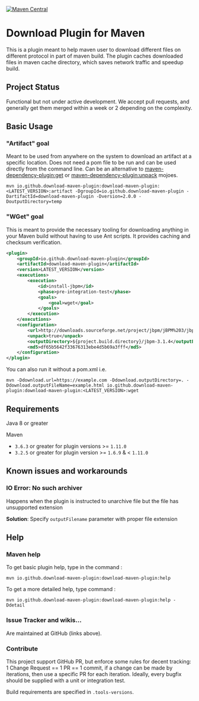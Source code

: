 [![Maven Central](https://maven-badges.herokuapp.com/maven-central/io.github.download-maven-plugin/download-maven-plugin/badge.svg)](https://maven-badges.herokuapp.com/maven-central/io.github.download-maven-plugin/download-maven-plugin)

# Download Plugin for Maven
This is a plugin meant to help maven user to download different files on different protocol in part of maven build.
The plugin caches downloaded files in maven cache directory, which saves network traffic and speedup build.

## Project Status

Functional but not under active development. We accept pull requests, and generally get them merged within a week or 2 depending on the complexity.

## Basic Usage

### "Artifact" goal
Meant to be used from anywhere on the system to download an artifact at a specific location.  Does not need a pom file to be run and can be used directly from the command line.
Can be an alternative to [maven-dependency-plugin:get](http://maven.apache.org/plugins/maven-dependency-plugin/get-mojo.html) or [maven-dependency-plugin:unpack](http://maven.apache.org/plugins/maven-dependency-plugin/unpack-mojo.html) mojoes.


```
mvn io.github.download-maven-plugin:download-maven-plugin:<LATEST_VERSION>:artifact -DgroupId=io.github.download-maven-plugin -DartifactId=download-maven-plugin -Dversion=2.0.0 -DoutputDirectory=temp
```

### "WGet" goal
This is meant to provide the necessary tooling for downloading anything in your Maven build without having to use Ant scripts.
It provides caching and checksum verification.
```xml
<plugin>
	<groupId>io.github.download-maven-plugin</groupId>
	<artifactId>download-maven-plugin</artifactId>
	<version>LATEST_VERSION</version>
	<executions>
		<execution>
			<id>install-jbpm</id>
			<phase>pre-integration-test</phase>
			<goals>
				<goal>wget</goal>
			</goals>
		</execution>
	</executions>
	<configuration>
		<url>http://downloads.sourceforge.net/project/jbpm/jBPM%203/jbpm-3.1.4/jbpm-3.1.4.zip</url>
		<unpack>true</unpack>
		<outputDirectory>${project.build.directory}/jbpm-3.1.4</outputDirectory>
		<md5>df65b5642f33676313ebe4d5b69a3fff</md5>
	</configuration>
</plugin>
```

You can also run it without a pom.xml i.e. 

`mvn -Ddownload.url=https://example.com -Ddownload.outputDirectory=. -Ddownload.outputFileName=example.html io.github.download-maven-plugin:download-maven-plugin:<LATEST_VERSION>:wget`

## Requirements

Java 8 or greater

Maven
  - `3.6.3` or greater for plugin versions >= `1.11.0`
  - `3.2.5` or greater for plugin version >= `1.6.9` & < `1.11.0`

## Known issues and workarounds

### IO Error: No such archiver

Happens when the plugin is instructed to unarchive file but the file has unsupported extension

**Solution**: Specify `outputFilename` parameter with proper file extension

## Help

### Maven help

To get basic plugin help, type in the command : 
```
mvn io.github.download-maven-plugin:download-maven-plugin:help
```

To get a more detailed help, type command : 
```
mvn io.github.download-maven-plugin:download-maven-plugin:help -Ddetail
```

### Issue Tracker and wikis...

Are maintained at GitHub (links above).

### Contribute

This project support GitHub PR, but enforce some rules for decent tracking: 1 Change Request == 1 PR == 1 commit, if a change can be made by iterations, then use a specific PR for each iteration.
Ideally, every bugfix should be supplied with a unit or integration test. 

Build requirements are specified in `.tools-versions`.

